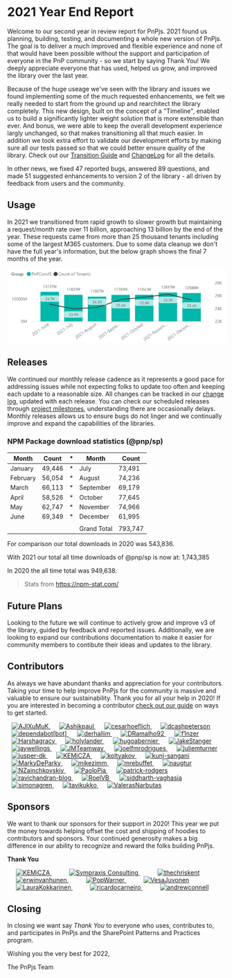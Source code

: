 # 2021 Year End Report

Welcome to our second year in review report for PnPjs. 2021 found us planning, building, testing, and documenting a whole new version of PnPjs. The goal is to deliver a much improved and flexible experience and none of that would have been possible without the support and participation of everyone in the PnP community - so we start by saying Thank You! We deeply appreciate everyone that has used, helped us grow, and improved the library over the last year.

Because of the huge useage we've seen with the library and issues we found implementing some of the much requested enhancements, we felt we really needed to start from the ground up and rearchitect the library completely. This new design, built on the concept of a "Timeline", enabled us to build a significantly lighter weight solution that is more extensible than ever. And bonus, we were able to keep the overall development experience largly unchanged, so that makes transitioning all that much easier. In addition we took extra effort to validate our development efforts by making sure all our tests passed so that we could better ensure quality of the library. Check out our [Transition Guide](./transition-guide.md) and [ChangeLog](https://github.com/pnp/pnpjs/blob/version-3/CHANGELOG.md) for all the details.

In other news, we fixed 47 reported bugs, answered 89 questions, and made 51 suggested enhancements to version 2 of the library - all driven by feedback from users and the community.

## Usage

In 2021 we transitioned from rapid growth to slower growth but maintaining a request/month rate over 11 billion, approaching 13 billion by the end of the year. These requests came from more than 25 thousand tenants including some of the largest M365 customers. Due to some data cleanup we don't have the full year's information, but the below graph shows the final 7 months of the year.

![Graph showing requests and tenants/month for @pnp/sp](../img/usage-2021-eoy.png)

## Releases

We continued our monthly release cadence as it represents a good pace for addressing issues while not expecting folks to update too often and keeping each update to a reasonable size. All changes can be tracked in our [change log](https://github.com/pnp/pnpjs/blob/main/CHANGELOG.md), updated with each release. You can check our scheduled releases through [project milestones](https://github.com/pnp/pnpjs/milestones), understanding there are occasionally delays. Monthly releases allows us to ensure bugs do not linger and we continually improve and expand the capabilities of the libraries.

### NPM Package download statistics (@pnp/sp)

| Month    | Count   | *   | Month       | Count  |
| -------- | ------- | --- | ----------- | ------ |
| January  | 49,446  | *   | July        | 73,491 |
| February | 56,054  | *   | August      | 74,236 |
| March    | 66,113  | *   | September   | 69,179 |
| April    | 58,526  | *   | October     | 77,645 |
| May      | 62,747  | *   | November    | 74,966 |
| June     | 69,349  | *   | December    | 61,995 |
|          |         |     |             |        |
|          |         |     | Grand Total | 793,747|

For comparison our total downloads in 2020 was 543,836.

With 2021 our total all time downloads of @pnp/sp is now at: 1,743,385

In 2020 the all time total was 949,638.

> Stats from <https://npm-stat.com/>

## Future Plans

Looking to the future we will continue to actively grow and improve v3 of the library, guided by feedback and reported issues. Additionally, we are looking to expand our contributions documentation to make it easier for community members to contibute their ideas and updates to the library.

## Contributors

As always we have abundant thanks and appreciation for your contributors. Taking your time to help improve PnPjs for the community is massive and valuable to ensure our sustainability. Thank you for all your help in 2020! If you are interested in becoming a contributor [check out our guide](../contributing/index.md) on ways to get started.

<a href="https://github.com/AJIXuMuK" style="margin:10px" title=AJIXuMuK>
    <img src="https://avatars3.githubusercontent.com/u/17036219?v=4" alt="AJIXuMuK" width="50" height="50" />
</a><a href="https://github.com/Ashikpaul" style="margin:10px" title=Ashikpaul>
    <img src="https://avatars2.githubusercontent.com/u/17526871?v=4" alt="Ashikpaul" width="50" height="50" />
</a><a href="https://github.com/cesarhoeflich" style="margin:10px" title=cesarhoeflich>
    <img src="https://avatars0.githubusercontent.com/u/6339165?v=4" alt="cesarhoeflich" width="50" height="50" />
</a><a href="https://github.com/dcashpeterson" style="margin:10px" title=dcashpeterson>
    <img src="https://avatars2.githubusercontent.com/u/45491456?v=4" alt="dcashpeterson" width="50" height="50" />
</a><a href="https://github.com/apps/dependabot" style="margin:10px" title=dependabot[bot]>
    <img src="https://avatars0.githubusercontent.com/in/29110?v=4" alt="dependabot[bot]" width="50" height="50" />
</a><a href="https://github.com/derhallim" style="margin:10px" title=derhallim>
    <img src="https://avatars1.githubusercontent.com/u/7239963?v=4" alt="derhallim" width="50" height="50" />
</a><a href="https://github.com/DRamalho92" style="margin:10px" title=DRamalho92>
    <img src="https://avatars1.githubusercontent.com/u/40799678?v=4" alt="DRamalho92" width="50" height="50" />
</a><a href="https://github.com/f1nzer" style="margin:10px" title=f1nzer>
    <img src="https://avatars3.githubusercontent.com/u/1970236?v=4" alt="f1nzer" width="50" height="50" />
</a><a href="https://github.com/Harshagracy" style="margin:10px" title=Harshagracy>
    <img src="https://avatars3.githubusercontent.com/u/14230498?v=4" alt="Harshagracy" width="50" height="50" />
</a><a href="https://github.com/holylander" style="margin:10px" title=holylander>
    <img src="https://avatars1.githubusercontent.com/u/2032683?v=4" alt="holylander" width="50" height="50" />
</a><a href="https://github.com/hugoabernier" style="margin:10px" title=hugoabernier>
    <img src="https://avatars2.githubusercontent.com/u/13972467?v=4" alt="hugoabernier" width="50" height="50" />
</a><a href="https://github.com/JakeStanger" style="margin:10px" title=JakeStanger>
    <img src="https://avatars0.githubusercontent.com/u/5057870?v=4" alt="JakeStanger" width="50" height="50" />
</a><a href="https://github.com/jaywellings" style="margin:10px" title=jaywellings>
    <img src="https://avatars2.githubusercontent.com/u/1410735?v=4" alt="jaywellings" width="50" height="50" />
</a><a href="https://github.com/JMTeamway" style="margin:10px" title=JMTeamway>
    <img src="https://avatars2.githubusercontent.com/u/42567407?v=4" alt="JMTeamway" width="50" height="50" />
</a><a href="https://github.com/joelfmrodrigues" style="margin:10px" title=joelfmrodrigues>
    <img src="https://avatars3.githubusercontent.com/u/19577724?v=4" alt="joelfmrodrigues" width="50" height="50" />
</a><a href="https://github.com/juliemturner" style="margin:10px" title=juliemturner>
    <img src="https://avatars0.githubusercontent.com/u/7570936?v=4" alt="juliemturner" width="50" height="50" />
</a><a href="https://github.com/jusper-dk" style="margin:10px" title=jusper-dk>
    <img src="https://avatars0.githubusercontent.com/u/27721442?v=4" alt="jusper-dk" width="50" height="50" />
</a><a href="https://github.com/KEMiCZA" style="margin:10px" title=KEMiCZA>
    <img src="https://avatars2.githubusercontent.com/u/3862716?v=4" alt="KEMiCZA" width="50" height="50" />
</a><a href="https://github.com/koltyakov" style="margin:10px" title=koltyakov>
    <img src="https://avatars2.githubusercontent.com/u/7816483?v=4" alt="koltyakov" width="50" height="50" />
</a><a href="https://github.com/kunj-sangani" style="margin:10px" title=kunj-sangani>
    <img src="https://avatars3.githubusercontent.com/u/25693207?v=4" alt="kunj-sangani" width="50" height="50" />
</a><a href="https://github.com/MarkyDeParky" style="margin:10px" title=MarkyDeParky>
    <img src="https://avatars1.githubusercontent.com/u/16799069?v=4" alt="MarkyDeParky" width="50" height="50" />
</a><a href="https://github.com/mikezimm" style="margin:10px" title=mikezimm>
    <img src="https://avatars1.githubusercontent.com/u/49648086?v=4" alt="mikezimm" width="50" height="50" />
</a><a href="https://github.com/mrebuffet" style="margin:10px" title=mrebuffet>
    <img src="https://avatars0.githubusercontent.com/u/3445077?v=4" alt="mrebuffet" width="50" height="50" />
</a><a href="https://github.com/naugtur" style="margin:10px" title=naugtur>
    <img src="https://avatars1.githubusercontent.com/u/509375?v=4" alt="naugtur" width="50" height="50" />
</a><a href="https://github.com/NZainchkovskiy" style="margin:10px" title=NZainchkovskiy>
    <img src="https://avatars0.githubusercontent.com/u/19357901?v=4" alt="NZainchkovskiy" width="50" height="50" />
</a><a href="https://github.com/PaoloPia" style="margin:10px" title=PaoloPia>
    <img src="https://avatars2.githubusercontent.com/u/7582026?v=4" alt="PaoloPia" width="50" height="50" />
</a><a href="https://github.com/patrick-rodgers" style="margin:10px" title=patrick-rodgers>
    <img src="https://avatars3.githubusercontent.com/u/13154702?v=4" alt="patrick-rodgers" width="50" height="50" />
</a><a href="https://github.com/ravichandran-blog" style="margin:10px" title=ravichandran-blog>
    <img src="https://avatars2.githubusercontent.com/u/21125180?v=4" alt="ravichandran-blog" width="50" height="50" />
</a><a href="https://github.com/RoelVB" style="margin:10px" title=RoelVB>
    <img src="https://avatars3.githubusercontent.com/u/10999128?v=4" alt="RoelVB" width="50" height="50" />
</a><a href="https://github.com/siddharth-vaghasia" style="margin:10px" title=siddharth-vaghasia>
    <img src="https://avatars0.githubusercontent.com/u/9557557?v=4" alt="siddharth-vaghasia" width="50" height="50" />
</a><a href="https://github.com/simonagren" style="margin:10px" title=simonagren>
    <img src="https://avatars0.githubusercontent.com/u/16558321?v=4" alt="simonagren" width="50" height="50" />
</a><a href="https://github.com/tavikukko" style="margin:10px" title=tavikukko>
    <img src="https://avatars0.githubusercontent.com/u/2223355?v=4" alt="tavikukko" width="50" height="50" />
</a><a href="https://github.com/ValerasNarbutas" style="margin:10px" title=ValerasNarbutas>
    <img src="https://avatars0.githubusercontent.com/u/16476453?v=4" alt="ValerasNarbutas" width="50" height="50" />
</a>

## Sponsors

We want to thank our sponsors for their support in 2020! This year we put the money towards helping offset the cost and shipping of hoodies to contributors and sponsors. Your continued generosity makes a big difference in our ability to recognize and reward the folks building PnPjs.

**Thank You**

<a href="https://github.com/KEMiCZA" style="margin:20px" title="KEMiCZA">
    <img src="https://avatars0.githubusercontent.com/u/3862716?v=4" alt="KEMiCZA" width="100" height="100" />
</a><a href="https://github.com/Sympraxis-Consulting" style="margin:20px" title="Sympraxis Consulting">
    <img src="https://avatars3.githubusercontent.com/u/19271832?v=4" alt="Sympraxis Consulting" width="100" height="100" />
</a><a href="https://github.com/thechriskent" style="margin:20px" title="thechriskent">
    <img src="https://avatars0.githubusercontent.com/u/8364109?v=4" alt="thechriskent" width="100" height="100" />
</a><a href="https://github.com/erwinvanhunen" style="margin:20px" title="erwinvanhunen">
    <img src="https://avatars0.githubusercontent.com/u/7666381?v=4" alt="erwinvanhunen" width="100" height="100" />
</a><a href="https://github.com/PopWarner" style="margin:20px" title="PopWarner">
    <img src="https://avatars0.githubusercontent.com/u/10676147?v=4" alt="PopWarner" width="100" height="100" />
</a><a href="https://github.com/VesaJuvonen" style="margin:20px" title="VesaJuvonen">
    <img src="https://avatars0.githubusercontent.com/u/7446437?v=4" alt="VesaJuvonen" width="100" height="100" />
</a><a href="https://github.com/LauraKokkarinen" style="margin:20px" title="LauraKokkarinen">
    <img src="https://avatars0.githubusercontent.com/u/41330990?v=4" alt="LauraKokkarinen" width="100" height="100" />
</a><a href="https://github.com/ricardocarneiro" style="margin:20px" title="ricardocarneiro">
    <img src="https://avatars0.githubusercontent.com/u/4666947?v=4" alt="ricardocarneiro" width="100" height="100" />
</a><a href="https://github.com/andrewconnell" style="margin:20px" title="andrewconnell">
    <img src="https://avatars0.githubusercontent.com/u/2068657?v=4" alt="andrewconnell" width="100" height="100" />
</a>

## Closing

In closing we want say _Thank You_ to everyone who uses, contributes to, and participates in PnPjs and the SharePoint Patterns and Practices program.

Wishing you the very best for 2022,

The PnPjs Team
